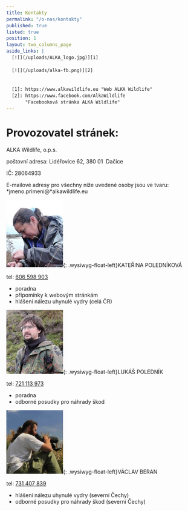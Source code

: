 ```yaml
---
title: Kontakty
permalink: "/o-nas/kontakty"
published: true
listed: true
position: 1
layout: two_columns_page
aside_links: |
  [![](/uploads/ALKA_logo.jpg)][1]

  [![](/uploads/alka-fb.png)][2]


  [1]: https://www.alkawildlife.eu "Web ALKA Wildlife"
  [2]: https://www.facebook.com/AlkaWildlife
       "Facebooková stránka ALKA Wildlife"
---
```

# Provozovatel stránek:

ALKA Wildlife, o.p.s.

poštovní adresa: Lidéřovice 62, 380 01  Dačice

IČ: 28064933

E-mailové adresy pro všechny níže uvedené osoby jsou ve tvaru:
*jmeno.primeni@*alkawildlife.eu

![](/uploads/DSCN0960_150.JPG){: .wysiwyg-float-left}KATEŘINA
POLEDNÍKOVÁ

tel: [606 598 903](tel:+420-606-598-903)

* poradna
* připomínky k webovým stránkám
* hlášení nálezu uhynulé vydry (celá ČR)

<div class="clearfix"></div>

![](/uploads/DSCN1002_150.JPG){: .wysiwyg-float-left}LUKÁŠ POLEDNÍK

tel: [721 113 973](tel:+420-721-113-973)

* poradna
* odborné posudky pro náhrady škod

<div class="clearfix"></div>

![](/uploads/Vasek_01_150.jpg){: .wysiwyg-float-left}VÁCLAV BERAN

tel: [731 407 839](tel:+420-731-407-839)

* hlášení nálezu uhynulé vydry (severní Čechy)
* odborné posudky pro náhrady škod (severní Čechy)
